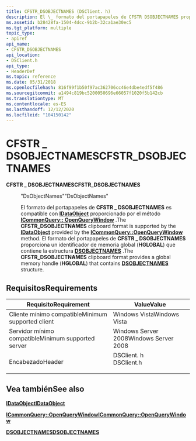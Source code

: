 ```yaml
---
title: CFSTR_DSOBJECTNAMES (DSClient. h)
description: El \_ formato del portapapeles de CFSTR DSOBJECTNAMES proporciona un identificador de memoria global (hglobal) que contiene la estructura DSOBJECTNAMES.
ms.assetid: b28428fa-1504-4dcc-9b2b-32ca1ae30ec5
ms.tgt_platform: multiple
topic_type:
- apiref
api_name:
- CFSTR_DSOBJECTNAMES
api_location:
- DSClient.h
api_type:
- HeaderDef
ms.topic: reference
ms.date: 05/31/2018
ms.openlocfilehash: 816f99f1b50f97ac362706cc46e4dbe4edf5f486
ms.sourcegitcommit: a1494c819bc5200050696e66057f1020f5b142cb
ms.translationtype: MT
ms.contentlocale: es-ES
ms.lasthandoff: 12/12/2020
ms.locfileid: "104150142"
---
```

# <a name="cfstr_dsobjectnames"></a><span data-ttu-id="25188-103">CFSTR \_ DSOBJECTNAMES</span><span class="sxs-lookup"><span data-stu-id="25188-103">CFSTR\_DSOBJECTNAMES</span></span>

<dl> <dt>

<span data-ttu-id="25188-104"><span id="CFSTR_DSOBJECTNAMES"></span><span id="cfstr_dsobjectnames"></span>**CFSTR \_ DSOBJECTNAMES**</span><span class="sxs-lookup"><span data-stu-id="25188-104"><span id="CFSTR_DSOBJECTNAMES"></span><span id="cfstr_dsobjectnames"></span>**CFSTR\_DSOBJECTNAMES**</span></span>
</dt> <dd> <dl> <dt>

<span data-ttu-id="25188-105">"DsObjectNames"</span><span class="sxs-lookup"><span data-stu-id="25188-105">"DsObjectNames"</span></span>
</dt> <dt>



<span data-ttu-id="25188-106">El formato del portapapeles de **CFSTR \_ DSOBJECTNAMES** es compatible con [**IDataObject**](/windows/win32/api/objidl/nn-objidl-idataobject) proporcionado por el método [**ICommonQuery:: OpenQueryWindow**](/windows/win32/api/cmnquery/nf-cmnquery-icommonquery-openquerywindow) .</span><span class="sxs-lookup"><span data-stu-id="25188-106">The **CFSTR\_DSOBJECTNAMES** clipboard format is supported by the [**IDataObject**](/windows/win32/api/objidl/nn-objidl-idataobject) provided by the [**ICommonQuery::OpenQueryWindow**](/windows/win32/api/cmnquery/nf-cmnquery-icommonquery-openquerywindow) method.</span></span> <span data-ttu-id="25188-107">El formato del portapapeles de **CFSTR \_ DSOBJECTNAMES** proporciona un identificador de memoria global (**HGLOBAL**) que contiene la estructura [**DSOBJECTNAMES**](/windows/desktop/api/Dsclient/ns-dsclient-dsobjectnames) .</span><span class="sxs-lookup"><span data-stu-id="25188-107">The **CFSTR\_DSOBJECTNAMES** clipboard format provides a global memory handle (**HGLOBAL**) that contains [**DSOBJECTNAMES**](/windows/desktop/api/Dsclient/ns-dsclient-dsobjectnames) structure.</span></span>


</dt> </dl> </dd> </dl>

## <a name="requirements"></a><span data-ttu-id="25188-108">Requisitos</span><span class="sxs-lookup"><span data-stu-id="25188-108">Requirements</span></span>



| <span data-ttu-id="25188-109">Requisito</span><span class="sxs-lookup"><span data-stu-id="25188-109">Requirement</span></span> | <span data-ttu-id="25188-110">Value</span><span class="sxs-lookup"><span data-stu-id="25188-110">Value</span></span> |
|-------------------------------------|---------------------------------------------------------------------------------------|
| <span data-ttu-id="25188-111">Cliente mínimo compatible</span><span class="sxs-lookup"><span data-stu-id="25188-111">Minimum supported client</span></span><br/> | <span data-ttu-id="25188-112">Windows Vista</span><span class="sxs-lookup"><span data-stu-id="25188-112">Windows Vista</span></span><br/>                                                              |
| <span data-ttu-id="25188-113">Servidor mínimo compatible</span><span class="sxs-lookup"><span data-stu-id="25188-113">Minimum supported server</span></span><br/> | <span data-ttu-id="25188-114">Windows Server 2008</span><span class="sxs-lookup"><span data-stu-id="25188-114">Windows Server 2008</span></span><br/>                                                        |
| <span data-ttu-id="25188-115">Encabezado</span><span class="sxs-lookup"><span data-stu-id="25188-115">Header</span></span><br/>                   | <dl> <span data-ttu-id="25188-116"><dt>DSClient. h</dt></span><span class="sxs-lookup"><span data-stu-id="25188-116"><dt>DSClient.h</dt></span></span> </dl> |



## <a name="see-also"></a><span data-ttu-id="25188-117">Vea también</span><span class="sxs-lookup"><span data-stu-id="25188-117">See also</span></span>

<dl> <dt>

[<span data-ttu-id="25188-118">**IDataObject**</span><span class="sxs-lookup"><span data-stu-id="25188-118">**IDataObject**</span></span>](/windows/win32/api/objidl/nn-objidl-idataobject)
</dt> <dt>

[<span data-ttu-id="25188-119">**ICommonQuery::OpenQueryWindow**</span><span class="sxs-lookup"><span data-stu-id="25188-119">**ICommonQuery::OpenQueryWindow**</span></span>](/windows/win32/api/cmnquery/nf-cmnquery-icommonquery-openquerywindow)
</dt> <dt>

[<span data-ttu-id="25188-120">**DSOBJECTNAMES**</span><span class="sxs-lookup"><span data-stu-id="25188-120">**DSOBJECTNAMES**</span></span>](/windows/desktop/api/Dsclient/ns-dsclient-dsobjectnames)
</dt> </dl>

 

